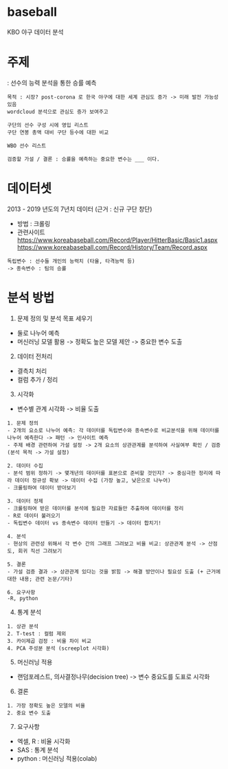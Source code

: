 # baseball
KBO 야구 데이터 분석

# 주제
: 선수의 능력 분석을 통한 승률 예측
```
목적 : 시장? post-corona 로 한국 야구에 대한 세계 관심도 증가 -> 미래 발전 가능성 있음
wordcloud 분석으로 관심도 증가 보여주고

구단의 선수 구성 시에 영입 리스트 
구단 연봉 총액 대비 구단 등수에 대한 비교

WBO 선수 리스트

검증할 가설 / 결론 : 승률을 예측하는 중요한 변수는 ___ 이다.

```

# 데이터셋
2013 - 2019 년도의 7년치 데이터 (근거 : 신규 구단 창단)
- 방법 : 크롤링
- 관련사이트
  https://www.koreabaseball.com/Record/Player/HitterBasic/Basic1.aspx
  https://www.koreabaseball.com/Record/History/Team/Record.aspx
```
독립변수 : 선수들 개인의 능력치 (타율, 타격능력 등)
-> 종속변수 : 팀의 승률
```

# 분석 방법
1) 문제 정의 및 분석 목표 세우기
- 둘로 나누어 예측
- 머신러닝 모델 활용 -> 정확도 높은 모델 제안 -> 중요한 변수 도출

2) 데이터 전처리
- 결측치 처리
- 컬럼 추가 / 정리

3) 시각화
- 변수별 관계 시각화 -> 비율 도출
```
1. 문제 정의
- 2개의 요소로 나누어 예측: 각 데이터를 독립변수와 종속변수로 비교분석을 위해 데이터를 나누어 예측한다 -> 패턴 -> 인사이트 예측
- 주제 배경 관련하여 가설 설정 -> 2개 요소의 상관관계를 분석하여 사실여부 확인 / 검증
(분석 목적 -> 가설 설정)

2. 데이터 수집
- 분석 범위 정하기 -> 몇개년의 데이터를 표본으로 준비할 것인지? -> 중심극한 정리에 따라 데이터 정규성 확보 -> 데이터 수집 (가장 높고, 낮은으로 나누어)
- 크롤링하여 데이터 받아보기

3. 데이터 정제
- 크롤링하여 받은 데이터를 분석에 필요한 자료들만 추출하여 데이터를 정리
- R로 데이터 불러오기
- 독립변수 데이터 vs 종속변수 데이터 만들기 -> 데이터 합치기!

4. 분석
- 현상의 관련성 위해서 각 변수 간의 그래프 그려보고 비율 비교: 상관관계 분석 -> 산점도, 회귀 직선 그려보기

5. 결론
- 가설 검증 결과 -> 상관관계 있다는 것을 밝힘 -> 해결 방안이나 필요성 도출 (+ 근거에 대한 내용; 관련 논문/기타)

6. 요구사항
-R, python

```

4) 통계 분석
```
1. 상관 분석
2. T-test : 컬럼 제외
3. 카이제곱 검정 : 비율 차이 비교
4. PCA 주성분 분석 (screeplot 시각화)
```

5) 머신러닝 적용
- 랜덤포레스트, 의사결정나무(decision tree) -> 변수 중요도를 도표로 시각화

6) 결론
```
1. 가장 정확도 높은 모델의 비율
2. 중요 변수 도출
```

7) 요구사항
- 엑셀, R : 비율 시각화
- SAS : 통계 분석
- python : 머신러닝 적용(colab)

